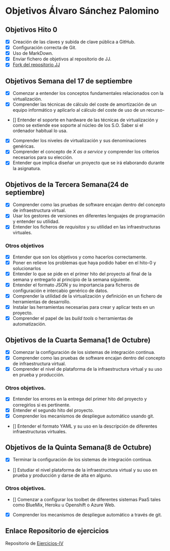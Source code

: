 # Objetivos Álvaro Sánchez Palomino


## Objetivos Hito 0
- [X] Creación de las claves y subida de clave pública a GitHub.
- [X] Configuración correcta de Git.
- [X] Uso de MarkDown.
- [X] Enviar fichero de objetivos al repositorio de JJ.
- [X] [Fork del repositorio JJ](https://github.com/Alvarosanpal/IV-18-19)

## Objetivos Semana del 17 de septiembre
- [X] Comenzar a entender los conceptos fundamentales relacionados con la virtualización.
- [X] Comprender las técnicas de cálculo del coste de amortización de un equipo informático y aplicarlo al cálculo del coste de uso de un recurso-
- [] Entender el soporte en hardware de las técnicas de virtualización y como se extiende ese soporte al núcleo de los S.O. Saber si el ordenador habitual lo usa.
- [X] Comprender los niveles de virtualización y sus denominaciones genéricas.
- [X] Comprender el concepto de *X as a service* y comprender los criterios necesarios para su elección.
- [X] Entender que implica diseñar un proyecto que se irá elaborando durante la asignatura.

## Objetivos de la Tercera Semana(24 de septiembre)
- [X] Comprender como las pruebas de software encajan dentro del concepto de infraestructura virtual.
- [X] Usar los gestores de versiones en diferentes lenguajes de programación y entender su utilidad.
- [X] Entender los ficheros de *requisitos* y su utilidad en las infraestructuras virtuales.
### Otros objetivos
- [X] Entender que son los objetivos y como hacerlos correctamente.
- [X] Poner en relieve los problemas que haya podido haber en el hito-0 y solucionarlos
- [X] Entender lo que se pide en el primer hito del proyecto al final de la semana y entregarlo al principio de la semana siguiente.
- [X] Entender el formato JSON y su importancia para ficheros de configuración e intercabio genérico de datos.
- [X] Comprender la utilidad de la virtualización y definición en un fichero de herramientas de desarrollo.
- [X] Instalar las herramientas necesarias para crear y aplicar tests en un proyecto.
- [X] Comprender el papel de las *build tools* o herramientas de automatización.

## Objetivos de la Cuarta Semana(1 de Octubre)
- [X] Comenzar la configuración de los sistemas de integración continua.
- [X] Comprender como las pruebas de software encajan dentro del concepto de infraestructura virtual.
- [X] Comprender el nivel de plataforma de la infraestructura virtual y su uso en prueba y producción.
### Otros objetivos.
- [X] Entender los errores en la entrega del primer hito del proyecto y corregirlos si es pertinente.
- [X] Entender el segundo hito del proyecto.
- [X] Comprender los mecanismos de despliegue automático usando git.
- [] Entender el formato YAML y su uso en la descripción de diferentes infraestructuras virtuales.

## Objetivos de la Quinta Semana(8 de Octubre)
- [X] Terminar la configuración de los sistemas de integración continua.
- [] Estudiar el nivel plataforma de la infraestructura virtual y su uso en prueba y producción y darse de alta en alguno.
### Otros objetivos.
- [] Comenzar a configurar los toolbet de diferentes sistemas PaaS tales como BlueMix, Heroku u Openshift o Azure Web.
- [X] Comprender los mecanismos de despliegue automático a través de git.

## Enlace Repositorio de ejercicios
 Repositorio de  [Ejercicios-IV](https://github.com/Alvarosanpal/Ejercicios-IV)

 
 


